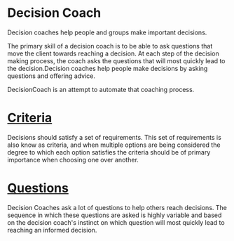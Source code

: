 # Decision Coach
Decision coaches help people and groups make important decisions.

The primary skill of a decision coach is to be able to ask questions that move the client towards reaching a decision. At each step of the decision making process, the coach asks the questions that will most quickly lead to the decision.Decision coaches help people make decisions by asking questions and offering advice.

DecisionCoach is an attempt to automate that coaching process.

# [Criteria](criteria.md)
Decisions should satisfy a set of requirements. This set of requirements is also know as criteria, and when multiple options are being considered the degree to which each option satisfies the criteria should be of primary importance when choosing one over another.

# [Questions](questions.md)

Decision Coaches ask a lot of questions to help others reach decisions. The sequence in which these questions are asked is highly variable and based on the decision coach's instinct on which question will most quickly lead to reaching an informed decision.

